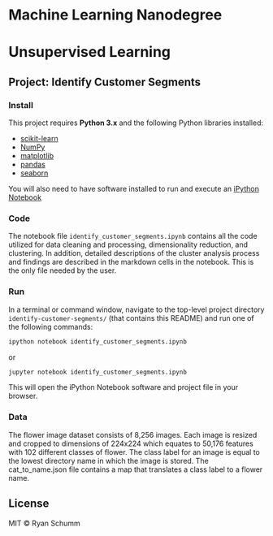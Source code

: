 # Machine Learning Nanodegree
# Unsupervised Learning
## Project: Identify Customer Segments

### Install

This project requires **Python 3.x** and the following Python libraries installed:

- [scikit-learn](https://scikit-learn.org/)
- [NumPy](https://www.numpy.org/)
- [matplotlib](http://matplotlib.org/)
- [pandas](https://pandas.pydata.org/)
- [seaborn](https://seaborn.pydata.org/)

You will also need to have software installed to run and execute an [iPython Notebook](http://ipython.org/notebook.html)


### Code

The notebook file `identify_customer_segments.ipynb` contains all the code utilized for data cleaning and processing, dimensionality reduction, and clustering.  In addition, detailed descriptions of the cluster analysis process and findings are described in the markdown cells in the notebook.  This is the only file needed by the user. 

### Run

In a terminal or command window, navigate to the top-level project directory `identify-customer-segments/` (that contains this README) and run one of the following commands:

```bash
ipython notebook identify_customer_segments.ipynb
```  
or
```bash
jupyter notebook identify_customer_segments.ipynb
```

This will open the iPython Notebook software and project file in your browser.

### Data

The flower image dataset consists of 8,256 images. Each image is resized and cropped to dimensions of 224x224 which equates to 50,176 features with 102 different classes of flower. The class label for an image is equal to the lowest directory name in which the image is stored. The cat_to_name.json file contains a map that translates a class label to a flower name. 

## License

MIT &copy; Ryan Schumm